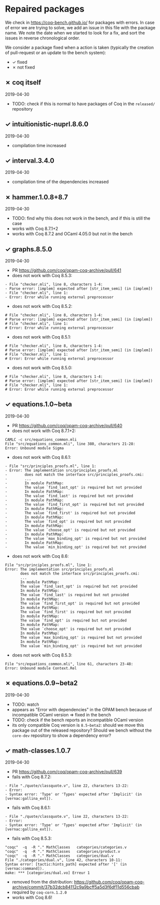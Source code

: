 # Repaired packages

We check in https://coq-bench.github.io/ for packages with errors. In case of error we are trying to solve, we add an issue in this file with the package name. We note the date when we started to look for a fix, and sort the issues in reverse chronological order.

We consider a package fixed when a action is taken (typically the creation of pull-request or an update to the bench system):
* ✓ fixed
* ✗ not fixed

## ✗ coq itself
2019-04-30
* TODO: check if this is normal to have packages of Coq in the `released/` repository

## ✓ intuitionistic-nuprl.8.6.0
2019-04-30
* compilation time increased

## ✓ interval.3.4.0
2019-04-30
* compilation time of the dependencies increased

## ✗ hammer.1.0.8+8.7
2019-04-30
* TODO: find why this does not work in the bench, and if this is still the case
* works with Coq 8.7.1+2
* works with Coq 8.7.2 and OCaml 4.05.0 but not in the bench

## ✓ graphs.8.5.0
2019-04-30
* PR https://github.com/coq/opam-coq-archive/pull/641
* does not work with Coq 8.5.3:
```
- File "checker.mli", line 8, characters 1-4:
- Parse error: [implem] expected after [str_item_semi] (in [implem])
- File "checker.mli", line 1:
- Error: Error while running external preprocessor
```
* does not work with Coq 8.5.2:
```
# File "checker.mli", line 8, characters 1-4:
# Parse error: [implem] expected after [str_item_semi] (in [implem])
# File "checker.mli", line 1:
# Error: Error while running external preprocessor
```
* does not work with Coq 8.5.1:
```
# File "checker.mli", line 8, characters 1-4:
# Parse error: [implem] expected after [str_item_semi] (in [implem])
# File "checker.mli", line 1:
# Error: Error while running external preprocessor
```
* does not work with Coq 8.5.0:
```
# File "checker.mli", line 8, characters 1-4:
# Parse error: [implem] expected after [str_item_semi] (in [implem])
# File "checker.mli", line 1:
# Error: Error while running external preprocessor
```

## ✓ equations.1.0~beta
2019-04-30
* PR https://github.com/coq/opam-coq-archive/pull/640
* does not work with Coq 8.7.1+2:
```
CAMLC -c src/equations_common.mli
File "src/equations_common.mli", line 380, characters 21-28:
Error: Unbound module Sigma
```
* does not work with Coq 8.6.1:
```
- File "src/principles_proofs.ml", line 1:
- Error: The implementation src/principles_proofs.ml
-        does not match the interface src/principles_proofs.cmi:
-        ...
-        In module PathMap:
-        The value `find_last_opt' is required but not provided
-        In module PathMap:
-        The value `find_last' is required but not provided
-        In module PathMap:
-        The value `find_first_opt' is required but not provided
-        In module PathMap:
-        The value `find_first' is required but not provided
-        In module PathMap:
-        The value `find_opt' is required but not provided
-        In module PathMap:
-        The value `choose_opt' is required but not provided
-        In module PathMap:
-        The value `max_binding_opt' is required but not provided
-        In module PathMap:
-        The value `min_binding_opt' is required but not provided
```
* does not work with Coq 8.6:
```
File "src/principles_proofs.ml", line 1:
Error: The implementation src/principles_proofs.ml
       does not match the interface src/principles_proofs.cmi:
       ...
       In module PathMap:
       The value `find_last_opt' is required but not provided
       In module PathMap:
       The value `find_last' is required but not provided
       In module PathMap:
       The value `find_first_opt' is required but not provided
       In module PathMap:
       The value `find_first' is required but not provided
       In module PathMap:
       The value `find_opt' is required but not provided
       In module PathMap:
       The value `choose_opt' is required but not provided
       In module PathMap:
       The value `max_binding_opt' is required but not provided
       In module PathMap:
       The value `min_binding_opt' is required but not provided
```
* does not work with Coq 8.5.3:
```
File "src/equations_common.mli", line 61, characters 23-48:
Error: Unbound module Context.Rel
```

## ✗ equations.0.9~beta2
2019-04-30
* TODO: watch
* appears as "Error with dependencies" in the OPAM bench because of incompatible OCaml version => fixed in the bench
* TODO: check if the bench reports an incompatible OCaml version
* its only compatible Coq version is `8.5~beta2`: should we move this package out of the released repository? Should we bench without the `core-dev` repository to show a dependency error?

## ✓ math-classes.1.0.7
2019-04-30
* PR https://github.com/coq/opam-coq-archive/pull/639
* fails with Coq 8.7.2:
```
- File "./quote/classquote.v", line 22, characters 13-22:
- Error:
- Syntax error: 'Type' or 'Types' expected after 'Implicit' (in [vernac:gallina_ext]).
```
* fails with Coq 8.6.1:
```
- File "./quote/classquote.v", line 22, characters 13-22:
- Error:
- Syntax error: 'Type' or 'Types' expected after 'Implicit' (in [vernac:gallina_ext]).
```
* fails with Coq 8.5.3:
```
"coqc"  -q  -R "." MathClasses   categories/categories.v
"coqc"  -q  -R "." MathClasses   categories/product.v
"coqc"  -q  -R "." MathClasses   categories/dual.v
File "./categories/dual.v", line 42, characters 10-11:
Syntax error: [tactic:hints_path] expected after '[' (in [vernac:command]).
make: *** [categories/dual.vo] Erreur 1
```
* removed from the distribution: https://github.com/coq/opam-coq-archive/commit/37b32dcb84112c9a9bcff5a5d3f6df11d556cbab
* required by `coq-corn.1.2.0`
* works with Coq 8.6!
